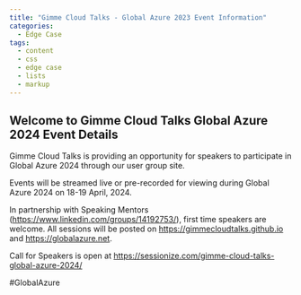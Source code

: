 ```yaml
---
title: "Gimme Cloud Talks - Global Azure 2023 Event Information"
categories:
  - Edge Case
tags:
  - content
  - css
  - edge case
  - lists
  - markup
---
```

<!-- Google tag (gtag.js) -->
<script async src="https://www.googletagmanager.com/gtag/js?id=G-VFFBW7ZJ04"></script>
<script>
  window.dataLayer = window.dataLayer || [];
  function gtag(){dataLayer.push(arguments);}
  gtag('js', new Date());

  gtag('config', 'G-VFFBW7ZJ04');
</script>

## Welcome to Gimme Cloud Talks Global Azure 2024 Event Details ##

Gimme Cloud Talks is providing an opportunity for speakers to participate in Global Azure 2024 through our user group site.  

Events will be streamed live or pre-recorded for viewing during Global Azure 2024 on 18-19 April, 2024.  

In partnership with Speaking Mentors (<https://www.linkedin.com/groups/14192753/>), first time speakers are welcome. All sessions will be posted on <https://gimmecloudtalks.github.io> and <https://globalazure.net>.

Call for Speakers is open at <https://sessionize.com/gimme-cloud-talks-global-azure-2024/>

#GlobalAzure

<script type="text/javascript" src="https://sessionize.com/api/v2/116pixdf/view/Sessions"></script>

